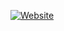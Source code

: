 [![Website](https://img.shields.io/website?url=https%3A%2F%2Fok.ac.cn&style=for-the-badge&label=ok.ac.cn)](#)
